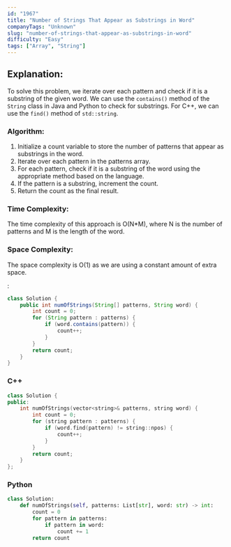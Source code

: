 ```yaml
---
id: "1967"
title: "Number of Strings That Appear as Substrings in Word"
companyTags: "Unknown"
slug: "number-of-strings-that-appear-as-substrings-in-word"
difficulty: "Easy"
tags: ["Array", "String"]
---
```


## Explanation:
To solve this problem, we iterate over each pattern and check if it is a substring of the given word. We can use the `contains()` method of the `String` class in Java and Python to check for substrings. For C++, we can use the `find()` method of `std::string`.

### Algorithm:
1. Initialize a count variable to store the number of patterns that appear as substrings in the word.
2. Iterate over each pattern in the patterns array.
3. For each pattern, check if it is a substring of the word using the appropriate method based on the language.
4. If the pattern is a substring, increment the count.
5. Return the count as the final result.

### Time Complexity:
The time complexity of this approach is O(N*M), where N is the number of patterns and M is the length of the word.

### Space Complexity:
The space complexity is O(1) as we are using a constant amount of extra space.

:

```java
class Solution {
    public int numOfStrings(String[] patterns, String word) {
        int count = 0;
        for (String pattern : patterns) {
            if (word.contains(pattern)) {
                count++;
            }
        }
        return count;
    }
}
```

### C++
```cpp
class Solution {
public:
    int numOfStrings(vector<string>& patterns, string word) {
        int count = 0;
        for (string pattern : patterns) {
            if (word.find(pattern) != string::npos) {
                count++;
            }
        }
        return count;
    }
};
```

### Python
```python
class Solution:
    def numOfStrings(self, patterns: List[str], word: str) -> int:
        count = 0
        for pattern in patterns:
            if pattern in word:
                count += 1
        return count
```